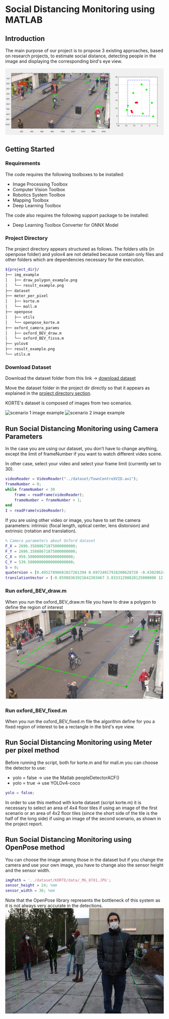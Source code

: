 # Social Distancing Monitoring using MATLAB

## Introduction
The main purpose of our project is to propose 3 existing approaches, based on research projects, to estimate social distance, detecting people in the image and displaying the corresponding bird's eye view.

![result example](https://raw.githubusercontent.com/Bottrap/social-distancing-monitoring/main/img_example/result_example.png)

## Getting Started
### Requirements
The code requires the following toolboxes to be installed:
- Image Processing Toolbox
- Computer Vision Toolbox
- Robotics System Toolbox
- Mapping Toolbox
- Deep Learning Toolbox

The code also requires the following support package to be installed:
- Deep Learning Toolbox Converter for ONNX Model
### Project Directory
The project directory appears structured as follows. The folders utils (in openpose folder) and yolov4 are not detailed because contain only files and other folders which are dependencies necessary for the execution.

```sh
${project_dir}/
├── img_example
│   ├── draw_polygon_example.png
│   └── result_example.png
├── dataset
├── meter_per_pixel
│   ├── korte.m
│   └── mall.m
├── openpose
│   ├── utils
│   └── openpose_korte.m
├── oxford_camera_params
│   ├── oxford_BEV_draw.m
│   └── oxford_BEV_fissa.m
├── yolov4
├── result_example.png
└── utils.m
```

### Download Dataset
Download the dataset folder from this link -> [download dataset]()

Move the dataset folder in the project dir directly so that it appears as explained in the [project directory section](#project-directory).

KORTE's dataset is composed of images from two scenarios.

![scenario 1 image example]()
![scenario 2 image example]()

## Run Social Distancing Monitoring using Camera Parameters

In the case you are using our dataset, you don’t have to change anything, except the limit of frameNumber if you want to watch different video scene.

In other case, select your video and select your frame limit (currently set to 30).
```MATLAB
videoReader = VideoReader("../dataset/TownCentreXVID.avi");
frameNumber = 0;
while frameNumber < 30
    frame = readFrame(videoReader);
    frameNumber = frameNumber + 1;
end
I = readFrame(videoReader);
```
If you are using other video or image, you have to set the camera parameters: intrinsic (focal length, optical center, lens distorsion) and extrinsic (rotation and translation).
```MATLAB
% Camera parameters about Oxford dataset
F_X = 2696.35888671875000000000;
F_Y = 2696.35888671875000000000;
C_X = 959.50000000000000000000;
C_Y = 539.50000000000000000000;
S = 0;
quaternion = [0.49527896681027261394 0.69724917918208628720 -0.43029624469563848566 0.28876888503799524877];
translationVector = [-0.05988363921642303467 3.83331298828125000000 12.39112186431884765625];
```
### Run oxford_BEV_draw.m
When you run the oxford_BEV_draw.m file you have to draw a polygon to define the region of interest
![draw polygon example](https://raw.githubusercontent.com/Bottrap/social-distancing-monitoring/main/img_example/draw_polygon_example.png)
### Run oxford_BEV_fixed.m
When you run the oxford_BEV_fixed.m file the algorithm define for you a fixed region of interest to be a rectangle in the bird's eye view.

## Run Social Distancing Monitoring using Meter per pixel method
Before running the script, both for korte.m and for mall.m you can choose the detector to use:
- yolo = false -> use the Matlab peopleDetectorACF()
- yolo = true -> use YOLOv4-coco
```MATLAB
yolo = false;
```
In order to use this method with korte dataset (script korte.m) it is necessary to select an area of 4x4 floor tiles if using an image of the first scenario or an area of 4x2 floor tiles (since the short side of the tile is the half of the long side) if using an image of the second scenario, as shown in the project report.

## Run Social Distancing Monitoring using OpenPose method
You can choose the image among those in the dataset but if you change the camera and use your own image, you have to change also the sensor height and the sensor width.
```MATLAB
imgPath = '../dataset/KORTE/data/_MG_8781.JPG';
sensor_height = 24; %mm
sensor_width = 36; %mm
```
Note that the OpenPose library represents the bottleneck of this system as it is not always very accurate in the detections.
![bad OpenPose detection example](https://github.com/Bottrap/social-distancing-monitoring/blob/main/img_example/openpose_bad_detections.jpeg)
